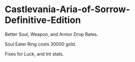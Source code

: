 # Castlevania-Aria-of-Sorrow-Definitive-Edition

Better Soul, Weapon, and Armor Drop Rates.

Soul Eater Ring costs 30000 gold.

Fixes for Luck, and Int stats.


